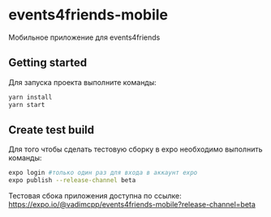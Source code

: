 # events4friends-mobile
Мобильное приложение для events4friends

## Getting started
Для запуска проекта выполните команды:
```bash
yarn install 
yarn start
```

## Create test build 
Для того чтобы сделать тестовую сборку в expo необходимо выполнить команды:
```bash
expo login #только один раз для входа в аккаунт expo
expo publish --release-channel beta
```

Тестовая сбока приложения доступна по ссылке:
https://expo.io/@vadimcpp/events4friends-mobile?release-channel=beta
